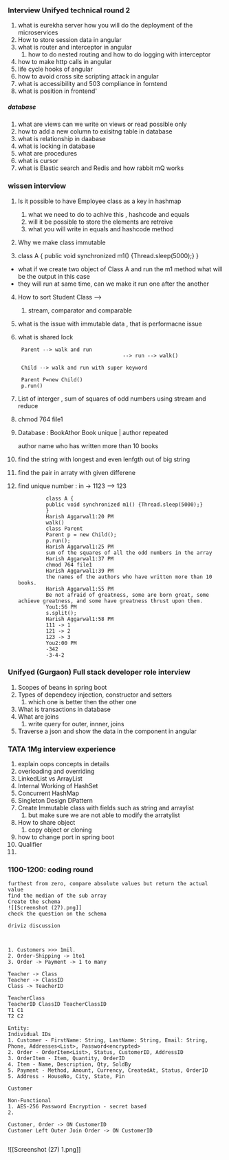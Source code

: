 ### Interview Unifyed technical round 2
1.  what is eurekha server how you will do the deployment of the microservices
2. How to store session data in angular
3. what is router and interceptor in angular
	1. how to do nested routing and how to do logging with interceptor
4. how to make http calls in angular
5. life cycle hooks of angular
6. how to avoid cross site scripting attack in angular 
7. what is accessibility and 503 compliance in forntend
8. what is position in frontend'

##### database
1. what are views can we write on views or read possible only
2. how to add a new column to exisitng table in database
3. what is relationship in daabase
4. what is locking in database
5. what are procedures
6. what is cursor
7. what is Elastic search and Redis and how rabbit mQ works




### wissen interview 
1. Is it possible to have Employee class as a key in hashmap
	1. what we need to do to achive this , hashcode and equals
	2. will it be possible to store the elements are retreive
	3. what you will write in equals and hashcode method

2. Why we make class immutable 
3. 	class A {
	public void synchronized m1() {Thread.sleep(5000);}
	}

- what if we create two object of Class A and run the m1 method what will be the output in this case
- they will run at same time, can we make it run one after the another

4. How to sort Student Class -->
	1. stream, comparator and comparable 
2. what is the issue with immutable data , that is performacne issue
3. what is shared lock


		Parent --> walk and run
		                                 --> run --> walk()

		Child --> walk and run with super keyword

		Parent P=new Child() 
		p.run()

4. List of interger , sum of squares of odd numbers using stream and reduce 
5. chmod 764 file1
6. Database : BookAthor
		Book unique | author repeated

	author name who has written more than 10 books

7. find the string with longest and even lenfgth out of big string
8. find the pair in arraty with given differene 
9. find unique number : in -> 1123 --> 123 




				class A {
				public void synchronized m1() {Thread.sleep(5000);}
				}
				Harish Aggarwal1:20 PM
				walk()
				class Parent
				Parent p = new Child();
				p.run();
				Harish Aggarwal1:25 PM
				sum of the squares of all the odd numbers in the array
				Harish Aggarwal1:37 PM
				chmod 764 file1
				Harish Aggarwal1:39 PM
				the names of the authors who have written more than 10 books.
				Harish Aggarwal1:55 PM
				Be not afraid of greatness, some are born great, some achieve greatness, and some have greatness thrust upon them.
				You1:56 PM
				s.split();
				Harish Aggarwal1:58 PM
				111 -> 1
				121 -> 2
				123 -> 3
				You2:00 PM
				-342
				-3-4-2
			





### Unifyed (Gurgaon) Full stack developer role interview 
1. Scopes of beans in spring boot
2. Types of dependecy injection, constructor and setters
	1. which one is better then the other one 
3. What is transactions in database
4. What are joins 
	1. write query for outer, innner, joins
5. Traverse a json and show the data in the component in angular 



### TATA 1Mg interview experience 
1. explain oops concepts in details
2. overloading and overriding 
3. LinkedList vs ArrayList
4. Internal Working of HashSet
5. Concurrent HashMap
6. Singleton Design DPattern
7. Create Immutable class with fields such as string and arraylist 
	1. but make sure we are not able to modify the arratylist
8. How to share object
	1. copy object or cloning
2. how to change port in spring boot
3. Qualifier
4. 

### 1100-1200: coding round
	furthest from zero, compare absolute values but return the actual value
	find the median of the sub array
	Create the schema 
	![[Screenshot (27).png]]
	check the question on the schema

	driviz discussion 

```code


1. Customers >>> 1mil.
2. Order-Shipping -> 1to1
3. Order -> Payment -> 1 to many 

Teacher -> Class
Teacher -> ClassID
Class -> TeacherID

TeacherClass
TeacherID ClassID TeacherClassID
T1 C1
T2 C2

Entity:
Individual IDs
1. Customer - FirstName: String, LastName: String, Email: String, Phone, Addresses<List>, Password<encrypted>
2. Order - OrderItem<List>, Status, CustomerID, AddressID
3. OrderItem - Item, Quantity, OrderID
4. Item - Name, Description, Qty, SoldBy
5. Payment - Method, Amount, Currency, CreatedAt, Status, OrderID
5. Address - HouseNo, City, State, Pin

Customer

Non-Functional
1. AES-256 Password Encryption - secret based
2. 

Customer, Order -> ON CustomerID
Customer Left Outer Join Order -> ON CustomerID


```

![[Screenshot (27) 1.png]]
